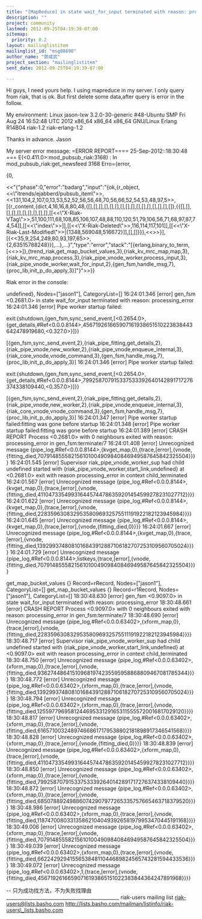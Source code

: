 ```yaml
---
title: "[MapReduce] in state wait_for_input terminated with reason:	processing_error"
description: ""
project: community
lastmod: 2012-09-25T04:19:39-07:00
sitemap:
  priority: 0.2
layout: mailinglistitem
mailinglist_id: "msg08690"
author_name: "郎咸武"
project_section: "mailinglistitem"
sent_date: 2012-09-25T04:19:39-07:00

---
```



Hi guys, I need yours help.
I using mapreduce in my server. I only query from riak, that is ok. But
first delete some data,after query is error in the follow.

My environment:
Linux jason-lxw 3.2.0-30-generic #48-Ubuntu SMP Fri Aug 24 16:52:48 UTC
2012 x86\_64 x86\_64 x86\_64 GNU/Linux
Erlang R14B04
riak-1.2
riak-erlang-1.2

Thanks in advance.
Jason

My server error message:
=ERROR REPORT==== 25-Sep-2012::18:30:48 ===
E(<0.411.0>:mod\_pubsub\_riak:3168) : In mod\_pubsub\_riak:get\_newsfeed 3168
Erro={error,

 {0,


<<"{\"phase\":0,\"error\":\"badarg\",\"input\":\"{ok,{r\_object,<<\\\"itrends/ejabberd/pubsub\_item\\\">>,<<131,104,2,107,0,13,53,52,52,56,56,48,70,56,66,52,54,53,48,97,5>>,[{r\_content,{dict,4,16,16,8,80,48,{[],[],[],[],[],[],[],[],[],[],[],[],[],[],[],[]},{{[],[],[],[],[],[],[],[],[],[],[[<<\\\"X-Riak-VTag\\\">>,51,100,111,68,108,85,106,107,48,88,110,120,51,79,106,56,71,68,97,87,74,54]],[[<<\\\"index\\\">>]],[[<<\\\"X-Riak-Deleted\\\">>,116,114,117,101]],[[<<\\\"X-Riak-Last-Modified\\\">>|{1348,569048,516672}]],[],[]}}},<<>>}],[{<<35,9,254,249,80,93,197,65>>,{2,63515788248}}],...},...}\",\"type\":\"error\",\"stack\":\"[{erlang,binary\_to\_term,[<<>>]},{trend\_riak,get\_map\_bucket\_values,3},{riak\_kv\_mrc\_map,map,3},{riak\_kv\_mrc\_map,process,3},{riak\_pipe\_vnode\_worker,process\_input,3},{riak\_pipe\_vnode\_worker,wait\_for\_input,2},{gen\_fsm,handle\_msg,7},{proc\_lib,init\_p\_do\_apply,3}]\"}">>}}


Riak error in the console:

 undefined}, Nodes=["jason1"],
CategoryList=[]
16:24:01.346 [error] gen\_fsm <0.2681.0> in state wait\_for\_input terminated
with reason: processing\_error
16:24:01.346 [error] Pipe worker startup failed:

 
exit:{shutdown,{gen\_fsm,sync\_send\_event,[<0.2654.0>,{get\_details,#Ref<0.0.0.8144>,456719261665907161938651510223838443642478919680,<0.327.0>}]}}

 
[{gen\_fsm,sync\_send\_event,2},{riak\_pipe\_fitting,get\_details,2},{riak\_pipe\_vnode,new\_worker,2},{riak\_pipe\_vnode,enqueue\_internal,3},{riak\_core\_vnode,vnode\_command,3},{gen\_fsm,handle\_msg,7},{proc\_lib,init\_p\_do\_apply,3}]
16:24:01.346 [error] Pipe worker startup failed:

 
exit:{shutdown,{gen\_fsm,sync\_send\_event,[<0.2654.0>,{get\_details,#Ref<0.0.0.8144>,799258707915337533392640142891717276374338109440,<0.357.0>}]}}

 
[{gen\_fsm,sync\_send\_event,2},{riak\_pipe\_fitting,get\_details,2},{riak\_pipe\_vnode,new\_worker,2},{riak\_pipe\_vnode,enqueue\_internal,3},{riak\_core\_vnode,vnode\_command,3},{gen\_fsm,handle\_msg,7},{proc\_lib,init\_p\_do\_apply,3}]
16:24:01.347 [error] Pipe worker startup failed:fitting was gone before
startup
16:24:01.348 [error] Pipe worker startup failed:fitting was gone before
startup
16:24:01.389 [error] CRASH REPORT Process <0.2681.0> with 0 neighbours
exited with reason: processing\_error in gen\_fsm:terminate/7
16:24:01.408 [error] Unrecognized message
{pipe\_log,#Ref<0.0.0.8144>,{kvget\_map,0},{trace,[error],{vnode,{fitting\_died,707914855582156101004909840846949587645842325504}}}}
16:24:01.545 [error] Supervisor riak\_pipe\_vnode\_worker\_sup had child
undefined started with {riak\_pipe\_vnode\_worker,start\_link,undefined} at
<0.2681.0> exit with reason processing\_error in context child\_terminated
16:24:01.567 [error] Unrecognized message
{pipe\_log,#Ref<0.0.0.8144>,{kvget\_map,0},{trace,[error],{vnode,{fitting\_died,411047335499316445744786359201454599278231027712}}}}
16:24:01.622 [error] Unrecognized message
{pipe\_log,#Ref<0.0.0.8144>,{kvget\_map,0},{trace,[error],{vnode,{fitting\_died,22835963083295358096932575511191922182123945984}}}}
16:24:01.645 [error] Unrecognized message
{pipe\_log,#Ref<0.0.0.8144>,{kvget\_map,0},{trace,[error],{vnode,{fitting\_died,0}}}}
16:24:01.667 [error] Unrecognized message
{pipe\_log,#Ref<0.0.0.8144>,{kvget\_map,0},{trace,[error],{vnode,{fitting\_died,1392993748081016843912887106182707253109560705024}}}}
16:24:01.729 [error] Unrecognized message
{pipe\_log,#Ref<0.0.0.8144>,listkeys,{trace,[error],{vnode,{fitting\_died,707914855582156101004909840846949587645842325504}}}}



get\_map\_bucket\_values {} Record=rRecord, Nodes=["jason1"], CategoryList=[]
get\_map\_bucket\_values {} Record=r1Record, Nodes=["jason1"], CategoryList=[]
18:30:48.630 [error] gen\_fsm <0.9097.0> in state wait\_for\_input terminated
with reason: processing\_error
18:30:48.661 [error] CRASH REPORT Process <0.9097.0> with 0 neighbours
exited with reason: processing\_error in gen\_fsm:terminate/7
18:30:48.690 [error] Unrecognized message
{pipe\_log,#Ref<0.0.0.63402>,{xform\_map,0},{trace,[error],{vnode,{fitting\_died,22835963083295358096932575511191922182123945984}}}}
18:30:48.717 [error] Supervisor riak\_pipe\_vnode\_worker\_sup had child
undefined started with {riak\_pipe\_vnode\_worker,start\_link,undefined} at
<0.9097.0> exit with reason processing\_error in context child\_terminated
18:30:48.750 [error] Unrecognized message
{pipe\_log,#Ref<0.0.0.63402>,{xform\_map,0},{trace,[error],{vnode,{fitting\_died,936274486415109681974235595958868809467081785344}}}}
18:30:48.772 [error] Unrecognized message
{pipe\_log,#Ref<0.0.0.63402>,{xform\_map,0},{trace,[error],{vnode,{fitting\_died,1392993748081016843912887106182707253109560705024}}}}
18:30:48.794 [error] Unrecognized message
{pipe\_log,#Ref<0.0.0.63402>,{xform\_map,0},{trace,[error],{vnode,{fitting\_died,1255977969581244695331291653115555720016817029120}}}}
18:30:48.817 [error] Unrecognized message
{pipe\_log,#Ref<0.0.0.63402>,{xform\_map,0},{trace,[error],{vnode,{fitting\_died,616571003248974668617179538802181898917346541568}}}}
18:30:48.828 [error] Unrecognized message
{pipe\_log,#Ref<0.0.0.63402>,{xform\_map,0},{trace,[error],{vnode,{fitting\_died,0}}}}
18:30:48.839 [error] Unrecognized message
{pipe\_log,#Ref<0.0.0.63402>,{xform\_map,0},{trace,[error],{vnode,{fitting\_died,411047335499316445744786359201454599278231027712}}}}
18:30:48.850 [error] Unrecognized message
{pipe\_log,#Ref<0.0.0.63402>,{xform\_map,0},{trace,[error],{vnode,{fitting\_died,799258707915337533392640142891717276374338109440}}}}
18:30:48.872 [error] Unrecognized message
{pipe\_log,#Ref<0.0.0.63402>,{xform\_map,0},{trace,[error],{vnode,{fitting\_died,685078892498860742907977265335757665463718379520}}}}
18:30:48.986 [error] Unrecognized message
{pipe\_log,#Ref<0.0.0.63402>,{xform\_map,0},{trace,[error],{vnode,{fitting\_died,1187470080331358621040493926581979953470445191168}}}}
18:30:49.006 [error] Unrecognized message
{pipe\_log,#Ref<0.0.0.63402>,{xform\_map,0},{trace,[error],{vnode,{fitting\_died,707914855582156101004909840846949587645842325504}}}}
18:30:49.039 [error] Unrecognized message
{pipe\_log,#Ref<0.0.0.63402>,{xform\_map,0},{trace,[error],{vnode,{fitting\_died,662242929415565384811044689824565743281594433536}}}}
18:30:49.072 [error] Unrecognized message
{pipe\_log,#Ref<0.0.0.63402>,1,{trace,[error],{vnode,{fitting\_died,45671926166590716193865151022383844364247891968}}}}

-- 
只为成功找方法，不为失败找理由
\_\_\_\_\_\_\_\_\_\_\_\_\_\_\_\_\_\_\_\_\_\_\_\_\_\_\_\_\_\_\_\_\_\_\_\_\_\_\_\_\_\_\_\_\_\_\_
riak-users mailing list
riak-users@lists.basho.com
http://lists.basho.com/mailman/listinfo/riak-users\_lists.basho.com

